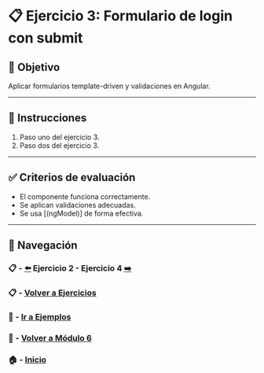 # 📋 Ejercicio 3: Formulario de login con submit

## 🎯 Objetivo
Aplicar formularios template-driven y validaciones en Angular.

---

## 📝 Instrucciones

1. Paso uno del ejercicio 3.
2. Paso dos del ejercicio 3.

---

## ✅ Criterios de evaluación

- El componente funciona correctamente.
- Se aplican validaciones adecuadas.
- Se usa [(ngModel)] de forma efectiva.

---

## 🔁 Navegación

### 📋 - [⬅️](./Ejercicio_2.md) Ejercicio 2 - Ejercicio 4 [➡️](./Ejercicio_4.md)

### 📋 - [Volver a Ejercicios](../README.md)

### 🧪 - [Ir a Ejemplos](../../Ejemplos/README.md)

### 📘 - [Volver a Módulo 6](../../Modulo_6.md) 

### 🏠 - [Inicio](../../../README.md)


